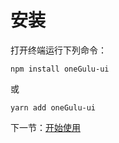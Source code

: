 # 安装

打开终端运行下列命令：

```
npm install oneGulu-ui
```

或
```
yarn add oneGulu-ui
```

下一节：[开始使用](#/doc/get-start)
